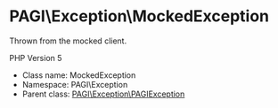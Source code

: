 PAGI\Exception\MockedException
===============

Thrown from the mocked client.

PHP Version 5


* Class name: MockedException
* Namespace: PAGI\Exception
* Parent class: [PAGI\Exception\PAGIException](PAGI-Exception-PAGIException.md)








